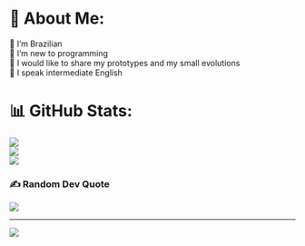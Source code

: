 # 💫 About Me:
🔭 I’m Brazilian <br>👯 I’m new to programming<br>🤝 I would like to share my prototypes and my small evolutions<br>🌱 I speak intermediate English

# 📊 GitHub Stats:
![](https://github-readme-stats.vercel.app/api?username=TG-010&theme=gruvbox_light&hide_border=false&include_all_commits=false&count_private=false)<br/>
![](https://github-readme-streak-stats.herokuapp.com/?user=TG-010&theme=gruvbox_light&hide_border=false)<br/>
![](https://github-readme-stats.vercel.app/api/top-langs/?username=TG-010&theme=gruvbox_light&hide_border=false&include_all_commits=false&count_private=false&layout=compact)

### ✍️ Random Dev Quote
![](https://quotes-github-readme.vercel.app/api?type=horizontal&theme=gruvbox)

---
[![](https://visitcount.itsvg.in/api?id=TG-010&icon=4&color=2)](https://visitcount.itsvg.in)

<!-- Proudly created with GPRM ( https://gprm.itsvg.in ) -->
